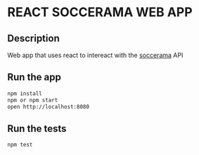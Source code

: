 REACT SOCCERAMA WEB APP
=======================

## Description

Web app that uses react to intereact with the [soccerama](https://www.sportmonks.com/sports/soccer/documentation) API

## Run the app

```bash
npm install
npm or npm start
open http://localhost:8080
```

## Run the tests

```bash
npm test
```
